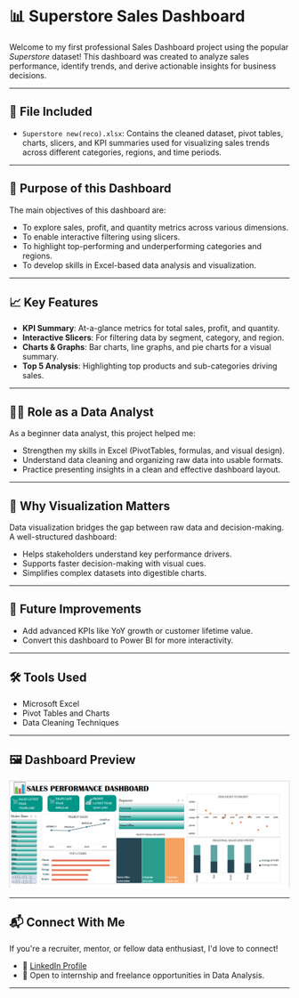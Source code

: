 # 📊 Superstore Sales Dashboard

Welcome to my first professional Sales Dashboard project using the popular *Superstore* dataset! This dashboard was created to analyze sales performance, identify trends, and derive actionable insights for business decisions.

---

## 📁 File Included

- `Superstore new(reco).xlsx`: Contains the cleaned dataset, pivot tables, charts, slicers, and KPI summaries used for visualizing sales trends across different categories, regions, and time periods.

---

## 🎯 Purpose of this Dashboard

The main objectives of this dashboard are:

- To explore sales, profit, and quantity metrics across various dimensions.
- To enable interactive filtering using slicers.
- To highlight top-performing and underperforming categories and regions.
- To develop skills in Excel-based data analysis and visualization.

---

## 📈 Key Features

- **KPI Summary**: At-a-glance metrics for total sales, profit, and quantity.
- **Interactive Slicers**: For filtering data by segment, category, and region.
- **Charts & Graphs**: Bar charts, line graphs, and pie charts for a visual summary.
- **Top 5 Analysis**: Highlighting top products and sub-categories driving sales.

---

## 👩👜 Role as a Data Analyst

As a beginner data analyst, this project helped me:

- Strengthen my skills in Excel (PivotTables, formulas, and visual design).
- Understand data cleaning and organizing raw data into usable formats.
- Practice presenting insights in a clean and effective dashboard layout.

---

## 📌 Why Visualization Matters

Data visualization bridges the gap between raw data and decision-making. A well-structured dashboard:

- Helps stakeholders understand key performance drivers.
- Supports faster decision-making with visual cues.
- Simplifies complex datasets into digestible charts.

---

## 🚀 Future Improvements

- Add advanced KPIs like YoY growth or customer lifetime value.
- Convert this dashboard to Power BI for more interactivity.

---

## 🛠 Tools Used

- Microsoft Excel
- Pivot Tables and Charts
- Data Cleaning Techniques

---

## 🖼️ Dashboard Preview

![Dashboard Screenshot](dashboard.png)


---

## 📬 Connect With Me

If you're a recruiter, mentor, or fellow data enthusiast, I'd love to connect!

- 🔗 [LinkedIn Profile](#www.linkedin.com/in/cheshta-grover-7ba10a291)
- 💼 Open to internship and freelance opportunities in Data Analysis.

---

